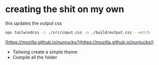 # creating the shit on my own

this updates the output css

```sh
npx tailwindcss -i ./src/input.css -o ./build/output.css --watch
```

[https://mozilla.github.io/nunjucks/](https://mozilla.github.io/nunjucks/)

* Tailwing create a simple theme
* Compile all the folder
